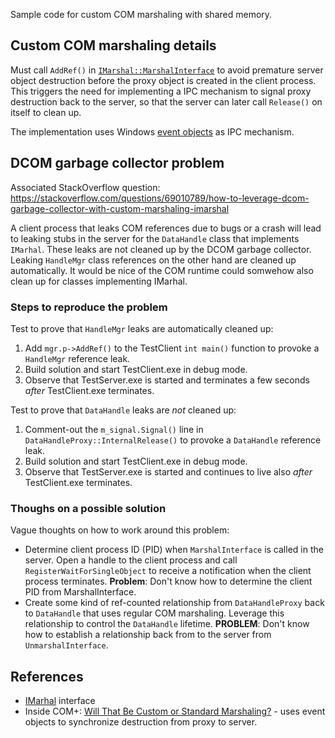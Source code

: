 Sample code for custom COM marshaling with shared memory.

## Custom COM marshaling details
Must call `AddRef()` in [`IMarshal::MarshalInterface`](https://docs.microsoft.com/nb-no/windows/desktop/api/objidl/nf-objidl-imarshal-marshalinterface) to avoid premature server object destruction before the proxy object is created in the client process. This triggers the need for implementing a IPC mechanism to signal proxy destruction back to the server, so that the server can later call `Release()` on itself to clean up.

The implementation uses Windows [event objects](https://docs.microsoft.com/nb-no/windows/desktop/Sync/event-objects) as IPC mechanism.

## DCOM garbage collector problem

Associated StackOverflow question: https://stackoverflow.com/questions/69010789/how-to-leverage-dcom-garbage-collector-with-custom-marshaling-imarshal

A client process that leaks COM references due to bugs or a crash will lead to leaking stubs in the server for the `DataHandle` class that implements `IMarhal`. These leaks are not cleaned up by the DCOM garbage collector. Leaking `HandleMgr` class references on the other hand are cleaned up automatically. It would be nice of the COM runtime could somwehow also clean up for classes implementing IMarhal.

### Steps to reproduce the problem

Test to prove that `HandleMgr` leaks are automatically cleaned up:
1. Add `mgr.p->AddRef()` to the TestClient `int main()` function to provoke a `HandleMgr` reference leak.
2. Build solution and start TestClient.exe in debug mode.
3. Observe that TestServer.exe is started and terminates a few seconds _after_ TestClient.exe terminates.

Test to prove that `DataHandle` leaks are _not_ cleaned up:
1. Comment-out the `m_signal.Signal()` line in `DataHandleProxy::InternalRelease()` to provoke a `DataHandle` reference leak.
2. Build solution and start TestClient.exe in debug mode.
3. Observe that TestServer.exe is started and continues to live also _after_ TestClient.exe terminates.

### Thoughs on a possible solution

Vague thoughts on how to work around this problem:
* Determine client process ID (PID) when `MarshalInterface` is called in the server. Open a handle to the client process and call `RegisterWaitForSingleObject` to receive a notification when the client process terminates. **Problem**: Don't know how to determine the client PID from MarshalInterface.
* Create some kind of ref-counted relationship from `DataHandleProxy` back to `DataHandle` that uses regular COM marshaling. Leverage this relationship to control the `DataHandle` lifetime. **PROBLEM**: Don't know how to establish a relationship back from to the server from `UnmarshalInterface`.


## References
* [IMarhal](https://docs.microsoft.com/nb-no/windows/desktop/api/objidl/nn-objidl-imarshal) interface
* Inside COM+: [Will That Be Custom or Standard Marshaling?](https://thrysoee.dk/InsideCOM+/ch14c.htm) - uses event objects to synchronize destruction from proxy to server.
